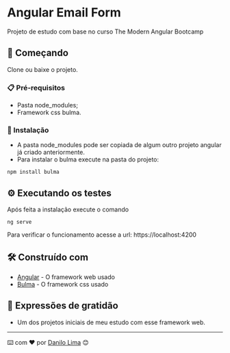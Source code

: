 # Angular Email Form
Projeto de estudo com base no curso The Modern Angular Bootcamp

## 🚀 Começando

Clone ou baixe o projeto.

### 📋 Pré-requisitos

* Pasta node_modules;
* Framework css bulma.

### 🔧 Instalação

* A pasta node_modules pode ser copiada de algum outro projeto angular já criado anteriormente.
* Para instalar o bulma execute na pasta do projeto:
```
npm install bulma
```

## ⚙️ Executando os testes

Após feita a instalação execute o comando
```
ng serve
```
Para verificar o funcionamento acesse a url: https://localhost:4200

## 🛠️ Construído com

* [Angular](https://angular.io/) - O framework web usado
* [Bulma](https://bulma.io/) - O framework css usado


## 🎁 Expressões de gratidão

* Um dos projetos iniciais de meu estudo com esse framework web.


---
⌨️ com ❤️ por [Danilo Lima](https://github.com/danilolimadev/danilolimadev) 😊

